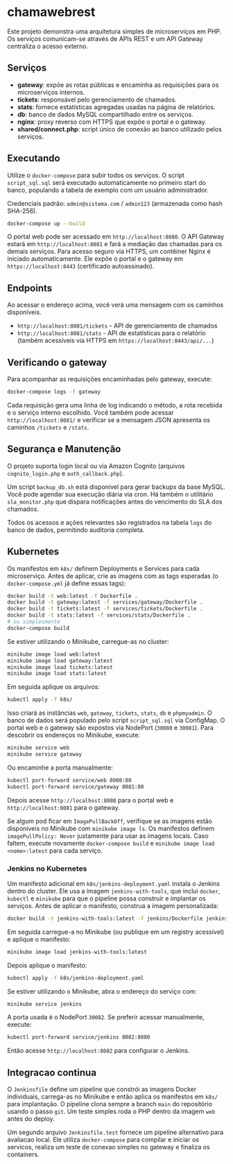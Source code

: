 # chamawebrest

Este projeto demonstra uma arquitetura simples de microserviços em PHP. Os serviços comunicam-se através de APIs REST e um API Gateway centraliza o acesso externo.

## Serviços

- **gateway**: expõe as rotas públicas e encaminha as requisições para os microserviços internos.
- **tickets**: responsável pelo gerenciamento de chamados.
- **stats**: fornece estatísticas agregadas usadas na página de relatórios.
- **db**: banco de dados MySQL compartilhado entre os serviços.
- **nginx**: proxy reverso com HTTPS que expõe o portal e o gateway.
- **shared/connect.php**: script único de conexão ao banco utilizado pelos serviços.

## Executando

Utilize o `docker-compose` para subir todos os serviços. O script `script_sql.sql` 
será executado automaticamente no primeiro start do banco, populando a tabela de
exemplo com um usuário administrador.

Credenciais padrão: `admin@sistema.com` / `admin123` (armazenada como hash SHA-256).

```bash
docker-compose up --build
```

O portal web pode ser acessado em `http://localhost:8080`.
O API Gateway estará em `http://localhost:8081` e fará a mediação das chamadas para os demais serviços.
Para acesso seguro via HTTPS, um contêiner Nginx é iniciado
automaticamente. Ele expõe o portal e o gateway em `https://localhost:8443`
(certificado autoassinado).

## Endpoints

Ao acessar o endereço acima, você verá uma mensagem com os caminhos disponíveis.

- `http://localhost:8081/tickets` - API de gerenciamento de chamados
- `http://localhost:8081/stats` - API de estatísticas para o relatório
  (também acessíveis via HTTPS em `https://localhost:8443/api/...`)

## Verificando o gateway

Para acompanhar as requisições encaminhadas pelo gateway, execute:

```bash
docker-compose logs -f gateway
```

Cada requisição gera uma linha de log indicando o método, a rota recebida e o serviço interno escolhido. Você também pode acessar `http://localhost:8081/` e verificar se a mensagem JSON apresenta os caminhos `/tickets` e `/stats`.

## Segurança e Manutenção

O projeto suporta login local ou via Amazon Cognito (arquivos `cognito_login.php` e `auth_callback.php`).

Um script `backup_db.sh` está disponível para gerar backups da base MySQL. Você pode agendar sua execução diária via cron. Há também o utilitário `sla_monitor.php` que dispara notificações antes do vencimento do SLA dos chamados.

Todos os acessos e ações relevantes são registrados na tabela `logs` do banco de dados, permitindo auditoria completa.


## Kubernetes

Os manifestos em `k8s/` definem Deployments e Services para cada microserviço.
Antes de aplicar, crie as imagens com as tags esperadas (o `docker-compose.yml` já define essas tags):

```bash
docker build -t web:latest -f Dockerfile .
docker build -t gateway:latest -f services/gateway/Dockerfile .
docker build -t tickets:latest -f services/tickets/Dockerfile .
docker build -t stats:latest -f services/stats/Dockerfile .
# ou simplesmente
docker-compose build
```

Se estiver utilizando o Minikube, carregue-as no cluster:

```bash
minikube image load web:latest
minikube image load gateway:latest
minikube image load tickets:latest
minikube image load stats:latest
```

Em seguida aplique os arquivos:

```bash
kubectl apply -f k8s/
```

Isso criará as instâncias `web`, `gateway`, `tickets`, `stats`, `db` e `phpmyadmin`. O banco de dados será populado pelo script `script_sql.sql` via ConfigMap.
O portal web e o gateway são expostos via NodePort (`30080` e `30081`). Para descobrir os endereços no Minikube, execute:

```bash
minikube service web
minikube service gateway
```

Ou encaminhe a porta manualmente:

```bash
kubectl port-forward service/web 8080:80
kubectl port-forward service/gateway 8081:80
```
Depois acesse `http://localhost:8080` para o portal web e `http://localhost:8081` para o gateway.

Se algum pod ficar em `ImagePullBackOff`, verifique se as imagens estão disponíveis no Minikube com `minikube image ls`. Os manifestos definem `imagePullPolicy: Never` justamente para usar as imagens locais. Caso faltem, execute novamente `docker-compose build` e `minikube image load <nome>:latest` para cada serviço.

### Jenkins no Kubernetes

Um manifesto adicional em `k8s/jenkins-deployment.yaml` instala o Jenkins dentro do cluster. Ele usa a imagem `jenkins-with-tools`, que
inclui `docker`, `kubectl` e `minikube` para que o pipeline possa construir e implantar os serviços.
Antes de aplicar o manifesto, construa a imagem personalizada:

```bash
docker build -t jenkins-with-tools:latest -f jenkins/Dockerfile jenkins/
```

Em seguida carregue-a no Minikube (ou publique em um registry acessível) e aplique o manifesto:

```bash
minikube image load jenkins-with-tools:latest
```

Depois aplique o manifesto:

```bash
kubectl apply -f k8s/jenkins-deployment.yaml
```

Se estiver utilizando o Minikube, abra o endereço do serviço com:

```bash
minikube service jenkins
```

A porta usada é o NodePort `30082`. Se preferir acessar manualmente,
execute:

```bash
kubectl port-forward service/jenkins 8082:8080
```
Então acesse `http://localhost:8082` para configurar o Jenkins.

## Integracao continua

O `Jenkinsfile` define um pipeline que constrói as imagens Docker individuais, carrega-as no Minikube e então aplica os manifestos em `k8s/` para implantação. O pipeline clona sempre a branch `main` do repositório usando o passo `git`. Um teste simples roda o PHP dentro da imagem `web` antes do deploy.

Um segundo arquivo `Jenkinsfile.test` fornece um pipeline alternativo para avaliacao local. Ele utiliza `docker-compose` para compilar e iniciar os servicos, realiza um teste de conexao simples no gateway e finaliza os containers.

